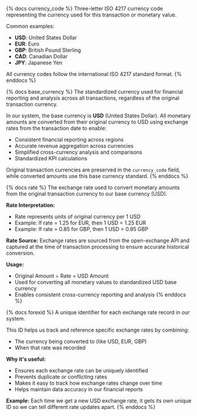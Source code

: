 {% docs currency_code %}
Three-letter ISO 4217 currency code representing the currency used for this transaction or monetary value. 

Common examples:
- **USD**: United States Dollar
- **EUR**: Euro
- **GBP**: British Pound Sterling
- **CAD**: Canadian Dollar
- **JPY**: Japanese Yen

All currency codes follow the international ISO 4217 standard format.
{% enddocs %}


{% docs base_currency %}
The standardized currency used for financial reporting and analysis across all transactions, regardless of the original transaction currency. 

In our system, the base currency is **USD** (United States Dollar). All monetary amounts are converted from their original currency to USD using exchange rates from the transaction date to enable:

- Consistent financial reporting across regions
- Accurate revenue aggregation across currencies  
- Simplified cross-currency analysis and comparisons
- Standardized KPI calculations

Original transaction currencies are preserved in the `currency_code` field, while converted amounts use this base currency standard.
{% enddocs %}

{% docs rate %}
The exchange rate used to convert monetary amounts from the original transaction currency to our base currency (USD).

**Rate Interpretation:**
- Rate represents units of original currency per 1 USD
- Example: If rate = 1.25 for EUR, then 1 USD = 1.25 EUR
- Example: If rate = 0.85 for GBP, then 1 USD = 0.85 GBP

**Rate Source:**
Exchange rates are sourced from the open-exchange API and captured at the time of transaction processing to ensure accurate historical conversion.

**Usage:**
- Original Amount ÷ Rate = USD Amount
- Used for converting all monetary values to standardized USD base currency
- Enables consistent cross-currency reporting and analysis
{% enddocs %}


{% docs forexid %}
A unique identifier for each exchange rate record in our system.

This ID helps us track and reference specific exchange rates by combining:
- The currency being converted to (like USD, EUR, GBP)
- When that rate was recorded

**Why it's useful:**
- Ensures each exchange rate can be uniquely identified
- Prevents duplicate or conflicting rates
- Makes it easy to track how exchange rates change over time
- Helps maintain data accuracy in our financial reports

**Example:** 
Each time we get a new USD exchange rate, it gets its own unique ID so we can tell different rate updates apart.
{% enddocs %}